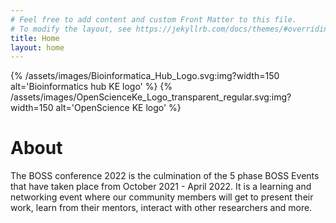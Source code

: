 ```yaml
---
# Feel free to add content and custom Front Matter to this file.
# To modify the layout, see https://jekyllrb.com/docs/themes/#overriding-theme-defaults
title: Home
layout: home
---
```



{% /assets/images/Bioinformatica_Hub_Logo.svg:img?width=150 alt='Bioinformatics hub KE logo' %}
{% /assets/images/OpenScienceKe_Logo_transparent_regular.svg:img?width=150 alt='OpenScience KE logo' %}

# About

The BOSS conference 2022 is the culmination of the 5 phase BOSS Events that have taken place from October 2021 - April 2022. 
It is a learning and networking event where our community members will get to present their work, learn from their mentors, 
interact with other researchers and more.
